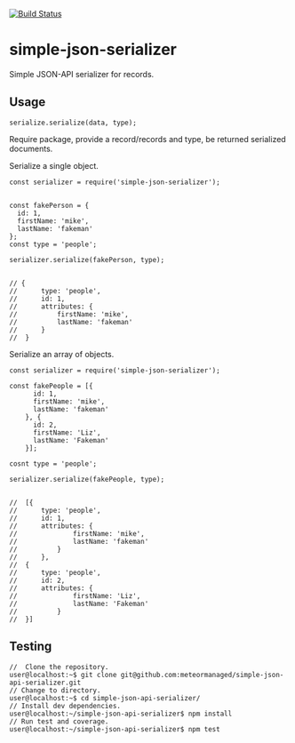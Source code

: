 [![Build Status](https://travis-ci.org/meteormanaged/simple-json-api-serializer.svg?branch=master)](https://travis-ci.org/meteormanaged/simple-json-api-serializer)

# simple-json-serializer

Simple JSON-API serializer for records.

## Usage

	serialize.serialize(data, type);

Require package, provide a record/records and type, be returned serialized documents.

Serialize a single object.

	const serializer = require('simple-json-serializer');


	const fakePerson = {
	  id: 1,
	  firstName: 'mike',
	  lastName: 'fakeman'
	};
	const type = 'people';

	serializer.serialize(fakePerson, type);

	
    // { 
    //		type: 'people',
    //		id: 1,
    //		attributes: { 
    //			firstName: 'mike', 
    //			lastName: 'fakeman' 
    //		} 
    //	}


Serialize an array of objects.

	const serializer = require('simple-json-serializer');
	
	const fakePeople = [{
		  id: 1,
		  firstName: 'mike',
		  lastName: 'fakeman'
		}, {
		  id: 2,
		  firstName: 'Liz',
		  lastName: 'Fakeman'
		}];
	
	cosnt type = 'people';

	serializer.serialize(fakePeople, type);


    //	[{ 
    //		type: 'people',
    //		id: 1,
    //    	attributes: { 
    //				firstName: 'mike', 
    //				lastName: 'fakeman' 
    //			} 
    //		},
    // 	{ 
    //		type: 'people',
    //		id: 2,
    // 		attributes: { 
    //				firstName: 'Liz', 
    //				lastName: 'Fakeman' 
    //   		} 
    //	}]

## Testing

    //  Clone the repository.
    user@localhost:~$ git clone git@github.com:meteormanaged/simple-json-api-serializer.git
    // Change to directory.
    user@localhost:~$ cd simple-json-api-serializer/
    // Install dev dependencies.
    user@localhost:~/simple-json-api-serializer$ npm install
    // Run test and coverage.
    user@localhost:~/simple-json-api-serializer$ npm test


